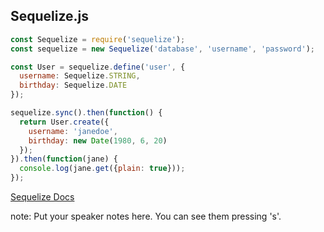 ##  Sequelize.js

```javascript
const Sequelize = require('sequelize');
const sequelize = new Sequelize('database', 'username', 'password');

const User = sequelize.define('user', {
  username: Sequelize.STRING,
  birthday: Sequelize.DATE
});

sequelize.sync().then(function() {
  return User.create({
    username: 'janedoe',
    birthday: new Date(1980, 6, 20)
  });
}).then(function(jane) {
  console.log(jane.get({plain: true}));
});
```

[Sequelize Docs](http://docs.sequelizejs.com/en/v3/)

note:
    Put your speaker notes here.
    You can see them pressing 's'.
